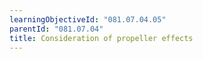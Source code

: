 ```yaml
---
learningObjectiveId: "081.07.04.05"
parentId: "081.07.04"
title: Consideration of propeller effects
---
```

